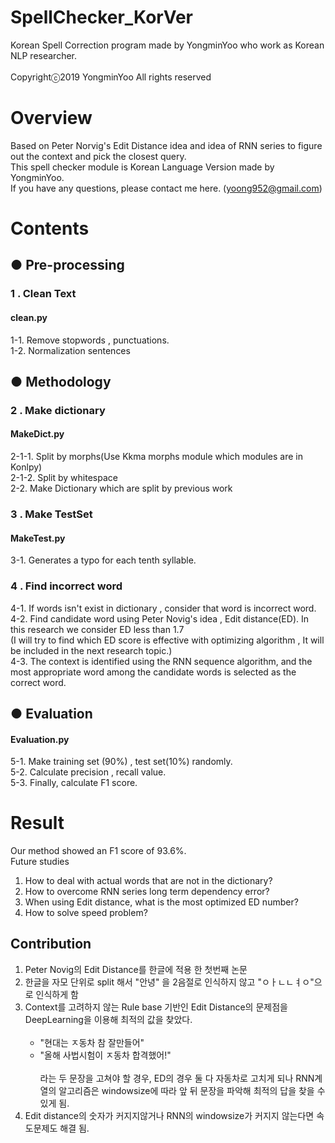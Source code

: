 # SpellChecker_KorVer </br>
Korean Spell Correction program made by YongminYoo who work as Korean NLP researcher. </br></br>
Copyrightⓒ2019 YongminYoo All rights reserved</br>


# Overview </br>
Based on Peter Norvig's Edit Distance idea and idea of RNN series to figure out the context and pick the closest query. </br>
This spell checker module is Korean Language Version made by YongminYoo.</br>
If you have any questions, please contact me here. (yoong952@gmail.com) </br>


# Contents </br>

## ● Pre-processing</br>

### 1 . Clean Text</br>
#### clean.py</br>
1-1. Remove stopwords , punctuations.</br>
1-2. Normalization sentences</br>

## ● Methodology</br>

### 2 . Make dictionary</br>
#### MakeDict.py
2-1-1. Split by morphs(Use Kkma morphs module which modules are in Konlpy) </br>
2-1-2. Split by whitespace</br>
2-2. Make Dictionary which are split by previous work</br>

### 3 . Make TestSet</br>
#### MakeTest.py
3-1. Generates a typo for each tenth syllable.

### 4 . Find incorrect word</br>
4-1. If words isn't exist in dictionary , consider that word is incorrect word.</br>
4-2. Find candidate word using Peter Novig's idea , Edit distance(ED). In this research we consider ED less than 1.7 </br>
(I will try to find which ED score is effective with optimizing algorithm , It will be included in the next research topic.) </br>
4-3. The context is identified using the RNN sequence algorithm, and the most appropriate word among the candidate words is selected as the correct word.</br>


## ● Evaluation</br>
#### Evaluation.py</br>
5-1. Make training set (90%) , test set(10%) randomly. </br>
5-2. Calculate precision , recall value. </br>
5-3. Finally, calculate F1 score. </br>


# Result </br>
Our method showed an F1 score of 93.6%. </br>
Future studies </br>
1) How to deal with actual words that are not in the dictionary?</br> 
2) How to overcome RNN series long term dependency error?</br>
3) When using Edit distance, what is the most optimized ED number?</br>
4) How to solve speed problem?</br>


## Contribution </br>
1) Peter Novig의 Edit Distance를 한글에 적용 한 첫번째 논문 </br>
2) 한글을 자모 단위로 split 해서 "안녕" 을 2음절로 인식하지 않고 "ㅇㅏㄴㄴㅕㅇ"으로 인식하게 함</br>
3) Context를 고려하지 않는 Rule base 기반인 Edit Distance의 문제점을 DeepLearning을 이용해 최적의 값을 찾았다.</br></br>
      - "현대는 ㅈ동차 참 잘만들어"</br>
      - "올해 사법시험이 ㅈ동차 합격했어!"</br></br>라는 두 문장을 고쳐야 할 경우, ED의 경우 둘 다 자동차로 고치게 되나 RNN계열의 알고리즘은 windowsize에 따라 앞 뒤 문장을 파악해 최적의 답을 찾을 수 있게 됨.</br>
4) Edit distance의 숫자가 커지지않거나 RNN의 windowsize가 커지지 않는다면 속도문제도 해결 됨.
